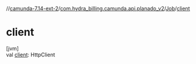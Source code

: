 //[camunda-7.14-ext-2](../../../index.md)/[com.hydra_billing.camunda.api.planado_v2](../index.md)/[Job](index.md)/[client](client.md)

# client

[jvm]\
val [client](client.md): HttpClient
